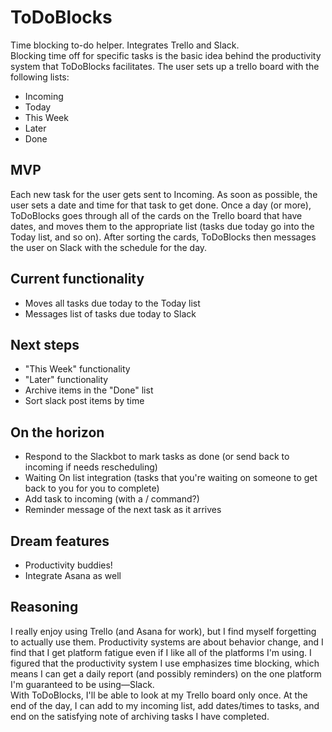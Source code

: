 # ToDoBlocks
Time blocking to-do helper. Integrates Trello and Slack.  
Blocking time off for specific tasks is the basic idea behind the productivity system that ToDoBlocks facilitates. The user sets up a trello board with the following lists:  
- Incoming
- Today
- This Week
- Later
- Done

## MVP
Each new task for the user gets sent to Incoming. As soon as possible, the user sets a date and time for that task to get done. Once a day (or more), ToDoBlocks goes through all of the cards on the Trello board that have dates, and moves them to the appropriate list (tasks due today go into the Today list, and so on). After sorting the cards, ToDoBlocks then messages the user on Slack with the schedule for the day.

## Current functionality
- Moves all tasks due today to the Today list
- Messages list of tasks due today to Slack

## Next steps
- "This Week" functionality
- "Later" functionality
- Archive items in the "Done" list
- Sort slack post items by time

## On the horizon
- Respond to the Slackbot to mark tasks as done (or send back to incoming if needs rescheduling)
- Waiting On list integration (tasks that you're waiting on someone to get back to you for you to complete)
- Add task to incoming (with a / command?)
- Reminder message of the next task as it arrives

## Dream features
- Productivity buddies!
- Integrate Asana as well

## Reasoning
I really enjoy using Trello (and Asana for work), but I find myself forgetting to actually use them. Productivity systems are about behavior change, and I find that I get platform fatigue even if I like all of the platforms I'm using. I figured that the productivity system I use emphasizes time blocking, which means I can get a daily report (and possibly reminders) on the one platform I'm guaranteed to be using—Slack.  
With ToDoBlocks, I'll be able to look at my Trello board only once. At the end of the day, I can add to my incoming list, add dates/times to tasks, and end on the satisfying note of archiving tasks I have completed.

